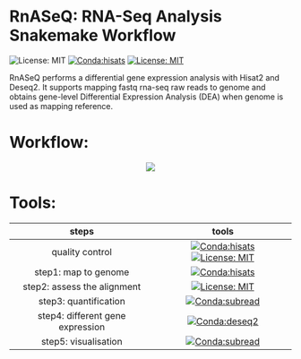 # RnASeQ: RNA-Seq Analysis Snakemake Workflow
![License: MIT](https://img.shields.io/badge/ubuntu-20.04-green.svg)
[![Conda:hisats](https://img.shields.io/badge/snakemake-v7.14.0-green.svg)](https://snakemake.github.io/)
[![License: MIT](https://img.shields.io/badge/License-MIT-yellow.svg)](https://opensource.org/licenses/MIT)




RnASeQ performs a differential gene expression analysis with Hisat2 and Deseq2. It supports mapping fastq rna-seq raw reads to genome and obtains gene-level Differential Expression Analysis (DEA) when genome is used as mapping reference.



# Workflow:
<p align="center">
  <img  src="https://user-images.githubusercontent.com/66043140/191448492-4ae0c646-d86e-4512-a414-e91623a48985.png">
  </p>
  
# Tools: 
| steps | tools|
| :---:   | :---:  |
| quality control |[![Conda:hisats](https://img.shields.io/badge/bioconda-multiqc-blue.svg)](https://anaconda.org/bioconda/multiqc) [![License: MIT](https://img.shields.io/badge/bioconda-fastqc-blue.svg)](https://anaconda.org/bioconda/fastqc) |
| step1: map to genome |[![Conda:hisats](https://img.shields.io/badge/bioconda-Hisat2-important.svg)](https://anaconda.org/bioconda/hisat2) |
| step2: assess the alignment |[![License: MIT](https://img.shields.io/badge/bioconda-rna--seqc-blue.svg)](https://anaconda.org/bioconda/rna-seqc) |
| step3: quantification |[![Conda:subread](https://img.shields.io/badge/bioconda-subread-critical.svg)](https://anaconda.org/bioconda/subread) |
| step4: different gene expression |[![Conda:deseq2](https://img.shields.io/badge/bioconductor-deseq2-important.svg)](https://anaconda.org/bioconda/bioconductor-deseq2)|
| step5: visualisation | [![Conda:subread](https://img.shields.io/badge/conda--forge-r--ggplot2-important.svg)](https://anaconda.org/conda-forge/r-ggplot2)|

